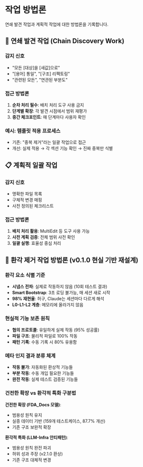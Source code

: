 # 작업 방법론

연쇄 발견 작업과 계획적 작업에 대한 방법론을 기록합니다.

## 🚨 연쇄 발견 작업 (Chain Discovery Work)

### 감지 신호
- "모든 [대상]을 [새값]으로" 
- "[용어] 통일", "[구조] 리팩토링"
- "관련된 모든", "연관된 부분도"

### 접근 방법론
1. **순차 처리 필수**: 배치 처리 도구 사용 금지
2. **단계별 확장**: 각 발견 시점에서 범위 재평가
3. **중간 체크포인트**: 매 단계마다 사용자 확인

### 예시: 템플릿 적용 프로세스
- 기존: "중복 제거"라는 일괄 작업으로 접근
- 개선: 실제 적용 → 각 섹션 기능 확인 → 진짜 중복만 식별

## 📋 계획적 일괄 작업

### 감지 신호
- 명확한 파일 목록
- 구체적 변경 매핑
- 사전 정의된 체크리스트

### 접근 방법론
1. **배치 처리 활용**: MultiEdit 등 도구 사용 가능
2. **사전 계획 검증**: 전체 범위 사전 확인
3. **일괄 실행**: 효율성 중심 처리

## 🔄 환각 제거 작업 방법론 (v0.1.0 현실 기반 재설계)

### 환각 요소 식별 기준
- **시냅스 전파**: 실제로 작동하지 않음 (10회 테스트 결과)
- **Smart Bootstrap**: 3초 로딩 불가능, 매 세션 새로 시작
- **98% 재현율**: 허구, Claude는 세션마다 다르게 해석
- **L0-L1-L2 계층**: 메모리에 올라가지 않음

### 현실적 기능 보존 원칙
- **협의 프로토콜**: 유일하게 실제 작동 (95% 성공률)
- **파일 구조**: 물리적 파일로 100% 작동
- **패턴 기록**: 수동 기록 시 80% 유용함

### 메타 인지 결과 분류 체계
- **작동 불가**: 자동화된 환상적 기능들
- **부분 작동**: 수동 개입 필요한 기능들  
- **완전 작동**: 실제 테스트 검증된 기능들

### 건전한 확장 vs 환각적 특화 구분법
**건전한 확장 (FDA_Docs 모델)**:
- 범용성 원칙 유지
- 실증 데이터 기반 (159개 테스트케이스, 87.7% 개선)
- 기존 구조 보완적 확장

**환각적 특화 (LLM-Infra 안티패턴)**:
- 범용성 원칙 완전 파괴
- 허위 성과 주장 (v2.1.0 환상)
- 기존 구조 대체적 변경